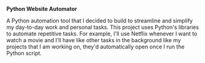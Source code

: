 **Python Website Automator**

A Python automation tool that I decided to build to streamline and simplify my day-to-day work and personal tasks. This project uses Python's libraries to automate repetitive tasks. For example, I'll use Netflix whenever I want to watch a movie and I'll have like other tasks in the background like my projects that I am working on, they'd automatically open once I run the Python script.

